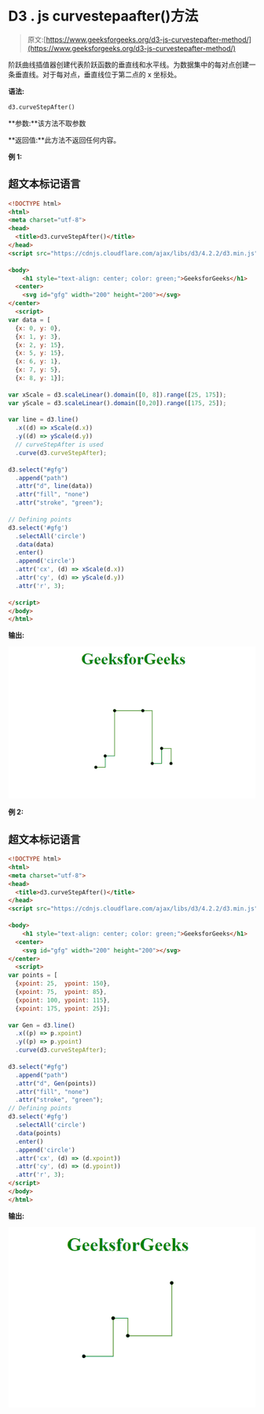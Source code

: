 # D3 . js curvestepaafter()方法

> 原文:[https://www.geeksforgeeks.org/d3-js-curvestepafter-method/](https://www.geeksforgeeks.org/d3-js-curvestepafter-method/)

阶跃曲线插值器创建代表阶跃函数的垂直线和水平线。为数据集中的每对点创建一条垂直线。对于每对点，垂直线位于第二点的 x 坐标处。

**语法:**

```html
d3.curveStepAfter()

```

**参数:**该方法不取参数

**返回值:**此方法不返回任何内容。

**例 1:**

## 超文本标记语言

```html
<!DOCTYPE html>
<html>
<meta charset="utf-8">
<head>
  <title>d3.curveStepAfter()</title>
</head>
<script src="https://cdnjs.cloudflare.com/ajax/libs/d3/4.2.2/d3.min.js"></script>

<body>
    <h1 style="text-align: center; color: green;">GeeksforGeeks</h1>
  <center>
    <svg id="gfg" width="200" height="200"></svg>
</center>
  <script>
var data = [
  {x: 0, y: 0},
  {x: 1, y: 3},
  {x: 2, y: 15},
  {x: 5, y: 15},
  {x: 6, y: 1},
  {x: 7, y: 5},
  {x: 8, y: 1}];

var xScale = d3.scaleLinear().domain([0, 8]).range([25, 175]);
var yScale = d3.scaleLinear().domain([0,20]).range([175, 25]);

var line = d3.line()
  .x((d) => xScale(d.x))
  .y((d) => yScale(d.y))
  // curveStepAfter is used
  .curve(d3.curveStepAfter);

d3.select("#gfg")
  .append("path")
  .attr("d", line(data))
  .attr("fill", "none")
  .attr("stroke", "green");

// Defining points
d3.select('#gfg')
  .selectAll('circle')
  .data(data)
  .enter()
  .append('circle')
  .attr('cx', (d) => xScale(d.x))
  .attr('cy', (d) => yScale(d.y))
  .attr('r', 3);

</script>
</body>
</html>
```

**输出:**

![](img/dc175029679f09d67d3f333c365ee32a.png)

**例 2:**

## 超文本标记语言

```html
<!DOCTYPE html>
<html>
<meta charset="utf-8">
<head>
  <title>d3.curveStepAfter()</title>
</head>
<script src="https://cdnjs.cloudflare.com/ajax/libs/d3/4.2.2/d3.min.js"></script>

<body>
    <h1 style="text-align: center; color: green;">GeeksforGeeks</h1>
  <center>
    <svg id="gfg" width="200" height="200"></svg>
</center>
  <script>
var points = [
  {xpoint: 25,  ypoint: 150},
  {xpoint: 75,  ypoint: 85},
  {xpoint: 100, ypoint: 115},
  {xpoint: 175, ypoint: 25}];

var Gen = d3.line()
  .x((p) => p.xpoint)
  .y((p) => p.ypoint)
  .curve(d3.curveStepAfter);

d3.select("#gfg")
  .append("path")
  .attr("d", Gen(points))
  .attr("fill", "none")
  .attr("stroke", "green");
// Defining points
d3.select('#gfg')
  .selectAll('circle')
  .data(points)
  .enter()
  .append('circle')
  .attr('cx', (d) => (d.xpoint))
  .attr('cy', (d) => (d.ypoint))
  .attr('r', 3);
</script>
</body>
</html>
```

**输出:**

![](img/3ff4f60e2029a6eaa190032032a27b22.png)